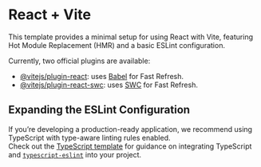 # React + Vite

This template provides a minimal setup for using React with Vite, featuring Hot Module Replacement (HMR) and a basic ESLint configuration.

Currently, two official plugins are available:

- [@vitejs/plugin-react](https://github.com/vitejs/vite-plugin-react/blob/main/packages/plugin-react): uses [Babel](https://babeljs.io/) for Fast Refresh.
- [@vitejs/plugin-react-swc](https://github.com/vitejs/vite-plugin-react/blob/main/packages/plugin-react-swc): uses [SWC](https://swc.rs/) for Fast Refresh.

## Expanding the ESLint Configuration

If you’re developing a production-ready application, we recommend using TypeScript with type-aware linting rules enabled.  
Check out the [TypeScript template](https://github.com/vitejs/vite/tree/main/packages/create-vite/template-react-ts) for guidance on integrating TypeScript and [`typescript-eslint`](https://typescript-eslint.io) into your project.
